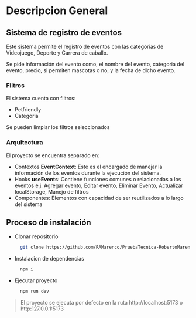 # Descripcion General

## Sistema de registro de eventos

Este sistema permite el registro de eventos con las categorias de Videojuego, Deporte y Carrera de caballo.

Se pide información del evento como, el nombre del evento, categoria del evento, precio, si permiten mascotas o no, y la fecha de dicho evento.

### Filtros

El sistema cuenta con filtros:

- Petfriendly
- Categoria

Se pueden limpiar los filtros seleccionados

### Arquitectura

El proyecto se encuentra separado en:

- Contextos **EventContext**: Este es el encargado de manejar la información de los eventos durante la ejecución del sistema.
- Hooks **useEvents**: Contiene funciones comunes o relacionadas a los eventos e.j: Agregar evento, Editar evento, Eliminar Evento, Actualizar localStorage, Manejo de filtros 
- Componentes: Elementos con capacidad de ser reutilizados a lo largo del sistema

## Proceso de instalación

- Clonar repositorio
  ```bash
    git clone https://github.com/RAMarenco/PruebaTecnica-RobertoMarenco.git
  ```

- Instalacion de dependencias
  ```bash
    npm i
  ```

- Ejecutar proyecto
  ```bash
    npm run dev
  ```

> El proyecto se ejecuta por defecto en la ruta http://localhost:5173 o http:127.0.0.1:5173

